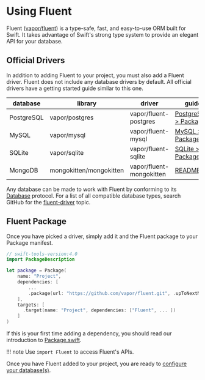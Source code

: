 # Using Fluent

Fluent ([vapor/fluent](https://github.com/vapor/fluent)) is a type-safe, fast, and easy-to-use ORM built for Swift. 
It takes advantage of Swift's strong type system to provide an elegant API for your database.

## Official Drivers

In addition to adding Fluent to your project, you must also add a Fluent driver. 
Fluent does not include any database drivers by default. All official drivers have a getting started guide similar to this one. 

| database   | library                 | driver                   | guide                                                            |
|------------|-------------------------|--------------------------|------------------------------------------------------------------|
| PostgreSQL | vapor/postgres          | vapor/fluent-postgres    | [PostgreSQL > Package](../postgres/package.md)                   |
| MySQL      | vapor/mysql             | vapor/fluent-mysql       | [MySQL > Package](../mysql/package.md)                           |
| SQLite     | vapor/sqlite            | vapor/fluent-sqlite      | [SQLite > Package](../sqlite/package.md)                         |
| MongoDB    | mongokitten/mongokitten | vapor/fluent-mongokitten | [README.md](http://github.com/vapor/fluent-mongokitten/readme.md)|

Any database can be made to work with Fluent by conforming to its [Database](database-protocol.md) protocol. 
For a list of all compatible database types, search GitHub for the [fluent-driver](https://github.com/topics/fluent-driver) topic.

## Fluent Package

Once you have picked a driver, simply add it and the Fluent package to your Package manifest.

```swift
// swift-tools-version:4.0
import PackageDescription

let package = Package(
    name: "Project",
    dependencies: [
        ...
        .package(url: "https://github.com/vapor/fluent.git", .upToNextMajor(from: "3.0.0")),
    ],
    targets: [
      .target(name: "Project", dependencies: ["Fluent", ... ])
    ]
)
```

If this is your first time adding a dependency, you should read our introduction to [Package.swift](../spm/manfiest.md).

!!! note 
	Use `import Fluent` to access Fluent's APIs.

Once you have Fluent added to your project, you are ready to [configure your database(s)](provider.md).
